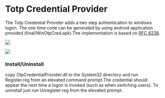 Totp Credential Provider
===================
The Totp Credential Provider adds a two step authentication to windows logon. The one time code can be generated by using android application provided (final/WinOtpCred.apk).The implementation is based on [RFC 6238](http://tools.ietf.org/html/rfc6238). 

![](https://raw.githubusercontent.com/naveedmurtuza/CredentialProviders/master/screenshots/1.png)

![](https://raw.githubusercontent.com/naveedmurtuza/CredentialProviders/master/screenshots/Screenshot_2014-05-27-23-49-25.png)

### Install/Uninstall
copy OtpCredentialProvider.dll to the System32 directory and run Register.reg from an elevated command prompt.The credential should appear the next time a logon is invoked (such as when switching users).
To uninstall just run Unregister.reg from the elevated prompt.


